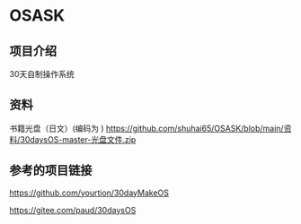 # OSASK

## 项目介绍

30天自制操作系统

## 资料

书籍光盘（日文）(编码为 )
 https://github.com/shuhai65/OSASK/blob/main/资料/30daysOS-master-光盘文件.zip 

## 参考的项目链接

https://github.com/yourtion/30dayMakeOS

https://gitee.com/paud/30daysOS

